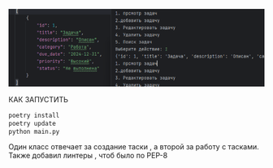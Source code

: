 ![img.png](img.png)


КАК ЗАПУСТИТЬ
```
poetry install
poetry update
python main.py
```

Один класс отвечает за создание таски , а второй за работу с тасками.
Также добавил линтеры , чтоб было по PEP-8
